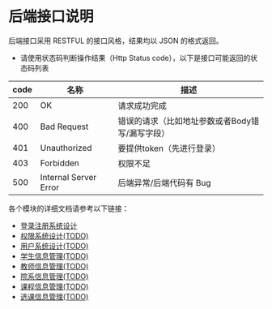# 后端接口说明

后端接口采用 RESTFUL 的接口风格，结果均以 JSON 的格式返回。
* 请使用状态码判断操作结果（Http Status code），以下是接口可能返回的状态码列表

| code | 名称                    | 描述                         |
|------|-----------------------|----------------------------|
| 200  | OK                    | 请求成功完成                     |
| 400  | Bad Request           | 错误的请求（比如地址参数或者Body错写/漏写字段） |
| 401  | Unauthorized          | 要提供token（先进行登录）            |
| 403  | Forbidden             | 权限不足                       |
| 500  | Internal Server Error | 后端异常/后端代码有 Bug             |

各个模块的详细文档请参考以下链接：
* [登录注册系统设计](Token.md)
* [权限系统设计(TODO)](Permission.md)
* [用户系统设计(TODO)](User.md)
* [学生信息管理(TODO)](Student.md)
* [教师信息管理(TODO)](Teacher.md)
* [院系信息管理(TODO)]()
* [课程信息管理(TODO)]()
* [选课信息管理(TODO)]()